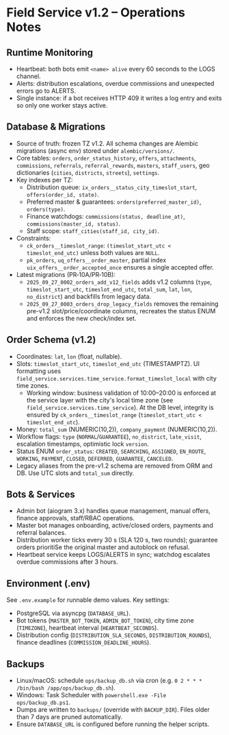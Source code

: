 # Field Service v1.2 – Operations Notes

## Runtime Monitoring
- Heartbeat: both bots emit `<name> alive` every 60 seconds to the LOGS channel.
- Alerts: distribution escalations, overdue commissions and unexpected errors go to ALERTS.
- Single instance: if a bot receives HTTP 409 it writes a log entry and exits so only one worker stays active.

## Database & Migrations
- Source of truth: frozen TZ v1.2. All schema changes are Alembic migrations (async env) stored under `alembic/versions/`.
- Core tables: `orders`, `order_status_history`, `offers`, `attachments`, `commissions`, `referrals`, `referral_rewards`, `masters`, `staff_users`, geo dictionaries (`cities`, `districts`, `streets`), `settings`.
- Key indexes per TZ:
  - Distribution queue: `ix_orders__status_city_timeslot_start`, `offers(order_id, state)`.
  - Preferred master & guarantees: `orders(preferred_master_id)`, `orders(type)`.
  - Finance watchdogs: `commissions(status, deadline_at)`, `commissions(master_id, status)`.
  - Staff scope: `staff_cities(staff_id, city_id)`.
- Constraints:
  - `ck_orders__timeslot_range`: `(timeslot_start_utc < timeslot_end_utc)` unless both values are `NULL`.
  - `pk_orders`, `uq_offers__order_master`, partial index `uix_offers__order_accepted_once` ensures a single accepted offer.
- Latest migrations (PR‑10A/PR‑10B):
  - `2025_09_27_0002_orders_add_v12_fields` adds v1.2 columns (`type`, `timeslot_start_utc`, `timeslot_end_utc`, `total_sum`, `lat`, `lon`, `no_district`) and backfills from legacy data.
  - `2025_09_27_0003_orders_drop_legacy_fields` removes the remaining pre-v1.2 slot/price/coordinate columns, recreates the status ENUM and enforces the new check/index set.

## Order Schema (v1.2)
- Coordinates: `lat`, `lon` (float, nullable).
- Slots: `timeslot_start_utc`, `timeslot_end_utc` (TIMESTAMPTZ). UI formatting uses `field_service.services.time_service.format_timeslot_local` with city time zones.
  - Working window: business validation of 10:00–20:00 is enforced at the service layer with the city's local time zone (see `field_service.services.time_service`). At the DB level, integrity is ensured by `ck_orders__timeslot_range` (`timeslot_start_utc < timeslot_end_utc`).
- Money: `total_sum` (NUMERIC(10,2)), `company_payment` (NUMERIC(10,2)).
- Workflow flags: `type` (`NORMAL`/`GUARANTEE`), `no_district`, `late_visit`, escalation timestamps, optimistic lock `version`.
- Status ENUM `order_status`: `CREATED`, `SEARCHING`, `ASSIGNED`, `EN_ROUTE`, `WORKING`, `PAYMENT`, `CLOSED`, `DEFERRED`, `GUARANTEE`, `CANCELED`.
- Legacy aliases from the pre-v1.2 schema are removed from ORM and DB. Use UTC slots and `total_sum` directly.

## Bots & Services
- Admin bot (aiogram 3.x) handles queue management, manual offers, finance approvals, staff/RBAC operations.
- Master bot manages onboarding, active/closed orders, payments and referral balances.
- Distribution worker ticks every 30 s (SLA 120 s, two rounds); guarantee orders prioritiSe the original master and autoblock on refusal.
- Heartbeat service keeps LOGS/ALERTS in sync; watchdog escalates overdue commissions after 3 hours.

## Environment (.env)
See `.env.example` for runnable demo values. Key settings:
- PostgreSQL via asyncpg (`DATABASE_URL`).
- Bot tokens (`MASTER_BOT_TOKEN`, `ADMIN_BOT_TOKEN`), city time zone (`TIMEZONE`), heartbeat interval (`HEARTBEAT_SECONDS`).
- Distribution config (`DISTRIBUTION_SLA_SECONDS`, `DISTRIBUTION_ROUNDS`), finance deadlines (`COMMISSION_DEADLINE_HOURS`).

## Backups
- Linux/macOS: schedule `ops/backup_db.sh` via cron (e.g. `0 2 * * * /bin/bash /app/ops/backup_db.sh`).
- Windows: Task Scheduler with `powershell.exe -File ops/backup_db.ps1`.
- Dumps are written to `backups/` (override with `BACKUP_DIR`). Files older than 7 days are pruned automatically.
- Ensure `DATABASE_URL` is configured before running the helper scripts.

